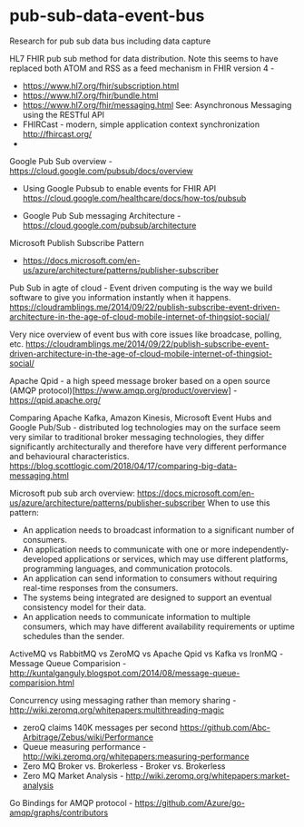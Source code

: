 # pub-sub-data-event-bus
Research for pub sub data bus including data capture

HL7 FHIR pub sub method for data distribution.   Note this seems to have replaced both ATOM and RSS as a feed mechanism in FHIR version 4 - 
  * https://www.hl7.org/fhir/subscription.html
  * https://www.hl7.org/fhir/bundle.html 
  * https://www.hl7.org/fhir/messaging.html  See:  Asynchronous Messaging using the RESTful API    
  * FHIRCast - modern, simple application context synchronization http://fhircast.org/ 
  * 

Google Pub Sub overview - https://cloud.google.com/pubsub/docs/overview
  * Using Google Pubsub to enable events for FHIR API https://cloud.google.com/healthcare/docs/how-tos/pubsub

  * Google Pub Sub messaging Architecture - https://cloud.google.com/pubsub/architecture

Microsoft Publish Subscribe Pattern 
  * https://docs.microsoft.com/en-us/azure/architecture/patterns/publisher-subscriber 
  

Pub Sub in agte of cloud - Event driven computing is the way we build software to give you information instantly when it happens.  https://cloudramblings.me/2014/09/22/publish-subscribe-event-driven-architecture-in-the-age-of-cloud-mobile-internet-of-thingsiot-social/

Very nice overview of event bus with core issues like broadcase, polling, etc. https://cloudramblings.me/2014/09/22/publish-subscribe-event-driven-architecture-in-the-age-of-cloud-mobile-internet-of-thingsiot-social/

Apache Qpid - a high speed message broker based on a open source (AMQP protocol)[https://www.amqp.org/product/overview] - https://qpid.apache.org/ 

Comparing Apache Kafka, Amazon Kinesis, Microsoft Event Hubs and Google Pub/Sub - distributed log technologies may on the surface seem very similar to traditional broker messaging technologies, they differ significantly architecturally and therefore have very different performance and behavioural characteristics.  https://blog.scottlogic.com/2018/04/17/comparing-big-data-messaging.html

Microsoft pub sub arch overview: https://docs.microsoft.com/en-us/azure/architecture/patterns/publisher-subscriber  When to use this  pattern:
  * An application needs to broadcast information to a significant number of consumers.
  * An application needs to communicate with one or more independently-developed applications or services, which may use different platforms, programming languages, and communication protocols.
  * An application can send information to consumers without requiring real-time responses from the consumers.
  * The systems being integrated are designed to support an eventual consistency model for their data.
  * An application needs to communicate information to multiple consumers, which may have different availability requirements or uptime schedules than the sender.


ActiveMQ vs RabbitMQ vs ZeroMQ vs Apache Qpid vs Kafka vs IronMQ -Message Queue Comparision - http://kuntalganguly.blogspot.com/2014/08/message-queue-comparision.html

Concurrency using messaging rather than memory sharing - http://wiki.zeromq.org/whitepapers:multithreading-magic
* zeroQ claims 140K messages per second https://github.com/Abc-Arbitrage/Zebus/wiki/Performance
* Queue measuring performance - http://wiki.zeromq.org/whitepapers:measuring-performance
* Zero MQ Broker vs. Brokerless - Broker vs. Brokerless
* Zero MQ Market Analysis - http://wiki.zeromq.org/whitepapers:market-analysis

Go Bindings for AMQP protocol - https://github.com/Azure/go-amqp/graphs/contributors




